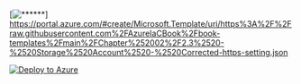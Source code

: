 


#

[![******](https://aka.ms/deploytoazurebutton)] https://portal.azure.com/#create/Microsoft.Template/uri/https%3A%2F%2Fraw.githubusercontent.com%2FAzureIaCBook%2Fbook-templates%2Fmain%2FChapter%252002%2F2.3%2520-%2520Storage%2520Account%2520-%2520Corrected-https-setting.json



[![Deploy to Azure](https://aka.ms/deploytoazurebutton)](https://portal.azure.com/#create/Microsoft.Template/uri/https%3A%2F%2Fraw.githubusercontent.com%2FAzure%2Fazure-quickstart-templates%2Fmaster%2Fquickstarts%2Fmicrosoft.storage%2Fstorage-account-create%2Fazuredeploy.json)
